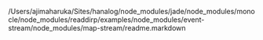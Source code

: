 /Users/ajimaharuka/Sites/hanalog/node_modules/jade/node_modules/monocle/node_modules/readdirp/examples/node_modules/event-stream/node_modules/map-stream/readme.markdown